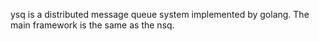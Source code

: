 ysq is a distributed message queue system implemented by golang. The main framework is the same as the nsq.
